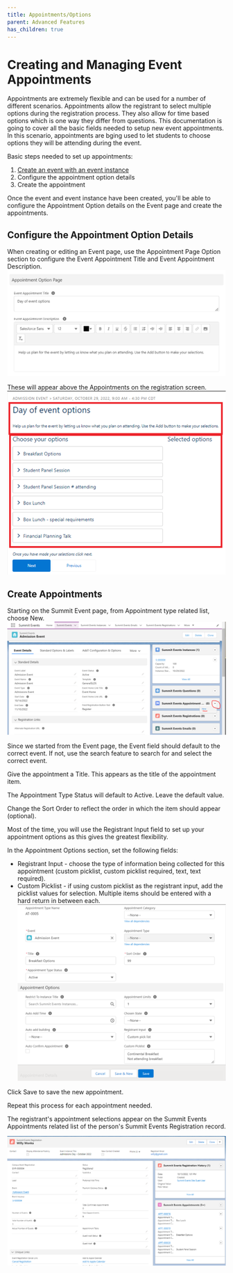 ```yaml
---
title: Appointments/Options
parent: Advanced Features
has_children: true
---
```



# Creating and Managing Event Appointments

Appointments are extremely flexible and can be used for a number of different scenarios.  Appointments allow the registrant to select multiple options during the registration process.  They also allow for time based options which is one way they differ from questions.   This documentation is going to cover all the basic fields needed to setup new event appointments.   In this scenario, appointments are bging used to let students to choose options they will be attending during the event.

Basic steps needed to set up appointments:
1. [Create an event with an event instance](https://sfdo-community-sprints.github.io/summit-events-app-documentation/docs/Getting-Started/create-basic-event/)
2. Configure the appointment option details
3. Create the appointment


Once the event and event instance have been created, you'll be able to configure the Appointment Option details on the Event page and create the appointments.

## Configure the Appointment Option Details
When creating or editing an Event page, use the Appointment Page Option section to configure the Event Appointment Title and Event Appointment Description.  
![](../images/AppointOptionHeader.PNG)

These will appear above the Appointments on the registration screen.
![](../images/AppointOptionHeaderRegScreenv3.PNG)

## Create Appointments
Starting on the Summit Event page, from Appointment type related list, choose New.
![](../images/CreateNewAppointmentRec1.PNG)

Since we started from the Event page, the Event field should default to the correct event.  If not, use the search feature to search for and select the correct event.

Give the appointment a Title.  This appears as the title of the appointment item.

The Appointment Type Status will default to Active.  Leave the default value.

Change the Sort Order to reflect the order in which the item should appear (optional).

Most of the time, you will use the Registrant Input field to set up your appointment options as this gives the greatest flexibility.

In the Appointment Options section, set the following fields:
* Registrant Input - choose the type of information being collected for this appointment (custom picklist, custom picklist required, text, text required).
* Custom Picklist - if using custom picklist as the registrant input, add the picklist values for selection.  Multiple items should be entered with a hard return in between each.
![](../images/AppointSetup_NewApp_P1.PNG)

Click Save to save the new appointment.

Repeat this process for each appointment needed.  

The registrant's appointment selections appear on the Summit Events Appointments related list of the person's Summit Events Registration record.

![](../images/Appoint-RegRec.PNG)



